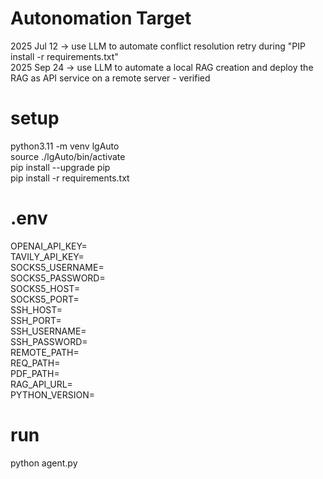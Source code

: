 # Autonomation Target

2025 Jul 12 -> use LLM to automate conflict resolution retry during "PIP install -r requirements.txt"  
2025 Sep 24 -> use LLM to automate a local RAG creation and deploy the RAG as API service on a remote server - verified

# setup
python3.11 -m venv lgAuto  
source ./lgAuto/bin/activate  
pip install --upgrade pip  
pip install -r requirements.txt  

# .env
OPENAI_API_KEY=  
TAVILY_API_KEY=  
SOCKS5_USERNAME=  
SOCKS5_PASSWORD=  
SOCKS5_HOST=  
SOCKS5_PORT=  
SSH_HOST=  
SSH_PORT=  
SSH_USERNAME=  
SSH_PASSWORD=  
REMOTE_PATH=  
REQ_PATH=   
PDF_PATH=  
RAG_API_URL=   
PYTHON_VERSION=   

# run
python agent.py
